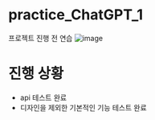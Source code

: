# practice_ChatGPT_1
프로젝트 진행 전 연습
![image](https://user-images.githubusercontent.com/96664524/218363224-333fb55e-ea08-4fd3-abfc-32c922a552f8.png)


# 진행 상황
- api 테스트 완료
- 디자인을 제외한 기본적인 기능 테스트 완료

